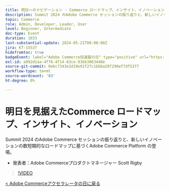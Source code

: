 ```yaml
---
title: 明日へのナビゲーション - Commerce ロードマップ、インサイト、イノベーション
description: Summit 2024 のAdobe Commerce セッションの振り返りと、新しいイノベーションの数短期的なロードマップに基づくAdobe Commerce Platform の登場。
topic: Commerce
role: Admin, Developer, Leader, User
level: Beginner, Intermediate
doc-type: Event
duration: 1033
last-substantial-update: 2024-05-21T00:00:00Z
jira: KT-15537
hidefromtoc: true
badgeEvent: label="Adobe Commerce加速器の日" type="positive" url="https://experienceleague.adobe.com/ja/docs/events/apac-commerce-recordings/2024/overview"
exl-id: a092d1aa-4f76-4f14-83ce-936b3063440e
source-git-commit: 0ebc7343e2d19e91f27c1bbba20f290ef7df5377
workflow-type: tm+mt
source-wordcount: '83'
ht-degree: 0%

---
```


# 明日を見据えたCommerce ロードマップ、インサイト、イノベーション

Summit 2024 のAdobe Commerce セッションの振り返りと、新しいイノベーションの数短期的なロードマップに基づくAdobe Commerce Platform の登場。

+ 発表者：Adobe Commerceプロダクトマネージャー Scott Rigby

>[!VIDEO](https://video.tv.adobe.com/v/3429264/?learn=on)

[&lt; Adobe Commerceアクセラレータの日に戻る](./overview.md)
